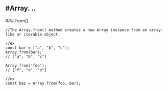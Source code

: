 #Array. ..
----------




###.from()
```
//The Array.from() method creates a new Array instance from an array-like or iterable object.

//ex
const bar = ["a", "b", "c"];
Array.from(bar);
// ["a", "b", "c"]

Array.from('foo');
// ["f", "o", "o"]

//ex
const baz = Array.from(foo, bar);



```

